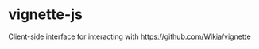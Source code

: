 vignette-js
===========

Client-side interface for interacting with https://github.com/Wikia/vignette
